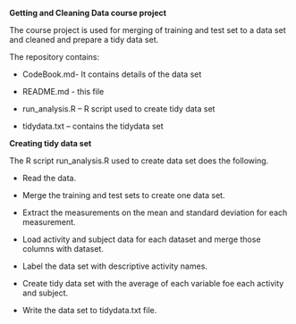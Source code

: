 **Getting and Cleaning Data course project**

The course project is used for merging of training and test set to a data set
and cleaned and prepare a tidy data set.

The repository contains:

-   CodeBook.md- It contains details of the data set

-   README.md - this file

-   run_analysis.R – R script used to create tidy data set

-   tidydata.txt – contains the tidydata set

**Creating tidy data set**

The R script run_analysis.R used to create data set does the following.

-   Read the data.

-   Merge the training and test sets to create one data set.

-   Extract the measurements on the mean and standard deviation for each
    measurement.

-   Load activity and subject data for each dataset and merge those columns with
    dataset.

-   Label the data set with descriptive activity names.

-   Create tidy data set with the average of each variable foe each activity and
    subject.

-   Write the data set to tidydata.txt file.
